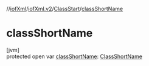 //[iofXml](../../../index.md)/[iofXml.v2](../index.md)/[ClassStart](index.md)/[classShortName](class-short-name.md)

# classShortName

[jvm]\
protected open var [classShortName](class-short-name.md): [ClassShortName](../-class-short-name/index.md)
